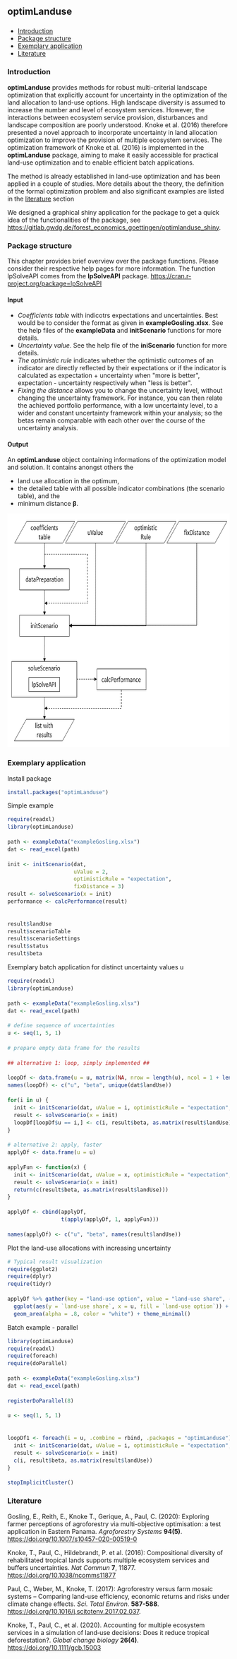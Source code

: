 optimLanduse
-----------

<h3>
<a name="menu"></a>
</h3>
<ul>
<li>
<a href="#1. Einleitung">Introduction</a>
</li>
<li>
<a href="#3. Input und Output">Package structure</a>
</li>
<li>
<a href="#6. Beispielhafte Anwendung">Exemplary application</a>
</li>
<li>
<a href="#7. Literatur">Literature</a>
</li>
</ul>


<h3>
<a name="1. Einleitung">Introduction</a>
</h3>

**optimLanduse** provides methods for robust multi-criterial landscape optimization that explicitly account for uncertainty in the optimization of the land allocation to land-use options. High landscape diversity is assumed to increase the number and level of ecosystem services. However, the interactions between ecosystem service provision, disturbances and landscape composition are poorly understood. Knoke et al. (2016) therefore presented a novel approach to incorporate uncertainty in land allocation optimization to improve the provision of multiple ecosystem services. The optimization framework of Knoke et al. (2016) is implemented in the **optimLanduse** package, aiming to make it easily accessible for practical land-use optimization and to enable efficient batch applications.

The method is already established in land-use optimization and has been applied in a couple of studies. More details about the theory, the definition of the formal optimization problem and also significant examples are listed in the <a href="#7. Literatur">literature</a> section

We designed a graphical shiny application for the package to get a quick idea of the functionalities of the package, see https://gitlab.gwdg.de/forest_economics_goettingen/optimlanduse_shiny.



<h3>
<a name="3. Input und Output">Package structure</a>
</h3>

This chapter provides brief overview over the package functions. Please consider their respective help pages for more information. The function lpSolveAPI comes from the **lpSolveAPI** package. https://cran.r-project.org/package=lpSolveAPI

#### Input
- *Coefficients table* with indicotrs expectations and uncertainties. Best would be to consider the format as given in **exampleGosling.xlsx**. See the help files of the **exampleData** and **initScenario** functions for more details.
- *Uncertainty value*. See the help file of the **iniScenario** function for more details.
- *The optimistic rule* indicates whether the optimistic outcomes of an indicator are directly reflected by their expectations or if the indicator is calculated as expectation + uncertainty when "more is better", expectation - uncertainty respectively when "less is better".
- *Fixing the distance* allows you to change the uncertainty level, without changing the uncertainty framework. For instance, you can then relate the achieved portfolio performance, with a low uncertainty level, to a wider and constant uncertainty framework within your analysis; so the betas remain comparable with each other over the course of the uncertainty analysis.

#### Output
An **optimLanduse** object containing informations of the optimization model and solution. It contains anongst others the
- land use allocation in the optimum,
- the detailed table with all possible indicator combinations (the scenario table), and the
- minimum distance **&beta;**.


<p align="center">
  <img width="699" height="529" src="./man/figures/flowchart.png">
</p>

<h3>
<a name="6. Beispielhafte Anwendung">Exemplary application</a>
</h3>

Install package
``` r
install.packages("optimLanduse")
```

Simple example
``` r
require(readxl)
library(optimLanduse)

path <- exampleData("exampleGosling.xlsx")
dat <- read_excel(path)

init <- initScenario(dat,
                     uValue = 2,
                     optimisticRule = "expectation",
                     fixDistance = 3)
result <- solveScenario(x = init)
performance <- calcPerformance(result)


result$landUse
result$scenarioTable
result$scenarioSettings
result$status
result$beta
```

Exemplary batch application for distinct uncertainty values u
``` r
require(readxl)
library(optimLanduse)

path <- exampleData("exampleGosling.xlsx")
dat <- read_excel(path)

# define sequence of uncertainties
u <- seq(1, 5, 1)

# prepare empty data frame for the results

## alternative 1: loop, simply implemented ##

loopDf <- data.frame(u = u, matrix(NA, nrow = length(u), ncol = 1 + length(unique(dat$landUse))))
names(loopDf) <- c("u", "beta", unique(dat$landUse))

for(i in u) {
  init <- initScenario(dat, uValue = i, optimisticRule = "expectation", fixDistance = 3)
  result <- solveScenario(x = init)
  loopDf[loopDf$u == i,] <- c(i, result$beta, as.matrix(result$landUse))
}

# alternative 2: apply, faster
applyDf <- data.frame(u = u)

applyFun <- function(x) {
  init <- initScenario(dat, uValue = x, optimisticRule = "expectation", fixDistance = 3)
  result <- solveScenario(x = init)
  return(c(result$beta, as.matrix(result$landUse)))
}

applyDf <- cbind(applyDf,
                 t(apply(applyDf, 1, applyFun)))
                 
names(applyDf) <- c("u", "beta", names(result$landUse))
```

Plot the land-use allocations with increasing uncertainty
``` r
# Typical result visualization
require(ggplot2)
require(dplyr)
require(tidyr)

applyDf %>% gather(key = "land-use option", value = "land-use share", -u, -beta) %>%
  ggplot(aes(y = `land-use share`, x = u, fill = `land-use option`)) +
  geom_area(alpha = .8, color = "white") + theme_minimal()
```


Batch example - parallel

``` r
library(optimLanduse)
require(readxl)
require(foreach)
require(doParallel)

path <- exampleData("exampleGosling.xlsx")
dat <- read_excel(path)

registerDoParallel(8)

u <- seq(1, 5, 1)


loopDf1 <- foreach(i = u, .combine = rbind, .packages = "optimLanduse") %dopar% {
  init <- initScenario(dat, uValue = i, optimisticRule = "expectation", fixDistance = 3)
  result <- solveScenario(x = init)
  c(i, result$beta, as.matrix(result$landUse))
}

stopImplicitCluster()
```

<h3>
<a name="7. Literatur">Literature</a>
</h3>

Gosling, E., Reith, E., Knoke T., Gerique, A., Paul, C. (2020): Exploring farmer perceptions of agroforestry via multi-objective optimisation: a test application in Eastern Panama. <em>Agroforestry Systems</em> **94(5)**. https://doi.org/10.1007/s10457-020-00519-0

Knoke, T., Paul, C., Hildebrandt, P. et al. (2016): Compositional diversity of rehabilitated tropical lands supports multiple ecosystem services and buffers uncertainties. <em>Nat Commun</EM> **7**, 11877. https://doi.org/10.1038/ncomms11877

Paul, C., Weber, M., Knoke, T. (2017): Agroforestry versus farm mosaic systems – Comparing land-use efficiency, economic returns and risks under climate change effects. <em>Sci. Total Environ.</em> **587-588**. https://doi.org/10.1016/j.scitotenv.2017.02.037.

Knoke, T., Paul, C., et al. (2020). Accounting for multiple ecosystem services in a simulation of land‐use decisions: Does it reduce tropical deforestation?. <em>Global change biology</em> **26(4)**. https://doi.org/10.1111/gcb.15003
